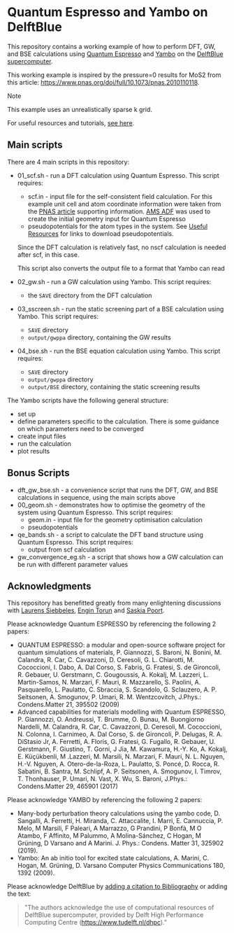 # Quantum Espresso and Yambo on DelftBlue
This repository contains a working example of how to perform DFT, GW, and BSE calculations using [Quantum Espresso](https://www.quantum-espresso.org/) and [Yambo](https://www.yambo-code.eu/) on the [DelftBlue supercomputer](https://doc.dhpc.tudelft.nl/delftblue/).

This working example is inspired by the pressure=0 results for MoS2 from this article: https://www.pnas.org/doi/full/10.1073/pnas.2010110118.

> [!Note]
> This example uses an unrealistically sparse k grid.

For useful resources and tutorials, [see here](./resources.md).

## Main scripts

There are 4 main scripts in this repository:
- 01_scf.sh - run a DFT calculation using Quantum Espresso. This script requires:
  - scf.in - input file for the self-consistent field calculation. For this example unit cell and atom coordinate information were taken from the [PNAS article](https://www.pnas.org/doi/full/10.1073/pnas.2010110118) supporting information. [AMS ADF](https://www.scm.com/product/adf/) was used to create the initial geometry input for Quantum Espresso
  - pseudopotentials for the atom types in the system. See [Useful Resources](./resources.md) for links to download pseudopotentials.
  
  Since the DFT calculation is relatively fast, no nscf calculation is needed after scf, in this case.

  This script also converts the output file to a format that Yambo can read

- 02_gw.sh - run a GW calculation using Yambo. This script requires:
  - the `SAVE` directory from the DFT calculation

- 03_sscreen.sh - run the static screening part of a BSE calculation using Yambo. This script requires:
  - `SAVE` directory
  - `output/gwppa` directory, containing the GW results

- 04_bse.sh - run the BSE equation calculation using Yambo. This script requires:
  - `SAVE` directory
  - `output/gwppa` directory
  - `output/BSE` directory, containing the static screening results

The Yambo scripts have the following general structure:
- set up
- define parameters specific to the calculation. There is some guidance on which parameters need to be converged
- create input files
- run the calculation
- plot results

## Bonus Scripts
- dft_gw_bse.sh - a convenience script that runs the DFT, GW, and BSE calculations in sequence, using the main scripts above
- 00_geom.sh - demonstrates how to optimise the geometry of the system using Quantum Espresso. This script requires:
  - geom.in - input file for the geometry optimisation calculation
  - pseudopotentials
- qe_bands.sh - a script to calculate the DFT band structure using Quantum Espresso. This script requires:
  - output from scf calculation
- gw_convergence_eg.sh - a script that shows how a GW calculation can be run with different parameter values


## Acknowledgments
This repository has benefitted greatly from many enlightening discussions with [Laurens Siebbeles](https://www.tudelft.nl/tnw/over-faculteit/afdelingen/chemical-engineering/principal-investigators/laurens-siebbeles), [Engin Torun](https://orcid.org/0000-0001-9943-3460) and [Saskia Poort](https://www.linkedin.com/in/saskia-p-2a4a09355/).

Please acknowledge Quantum ESPRESSO by referencing the following 2 papers:
* QUANTUM ESPRESSO: a modular and open-source software project for quantum simulations of materials, P. Giannozzi, S. Baroni, N. Bonini, M. Calandra, R. Car, C. Cavazzoni, D. Ceresoli, G. L. Chiarotti, M. Cococcioni, I. Dabo, A. Dal Corso, S. Fabris, G. Fratesi, S. de Gironcoli, R. Gebauer, U. Gerstmann, C. Gougoussis, A. Kokalj, M. Lazzeri, L. Martin-Samos, N. Marzari, F. Mauri, R. Mazzarello, S. Paolini, A. Pasquarello, L. Paulatto, C. Sbraccia, S. Scandolo, G. Sclauzero, A. P. Seitsonen, A. Smogunov, P. Umari, R. M. Wentzcovitch, J.Phys.: Condens.Matter 21, 395502 (2009)
* Advanced capabilities for materials modelling with Quantum ESPRESSO, P. Giannozzi, O. Andreussi, T. Brumme, O. Bunau, M. Buongiorno Nardelli, M. Calandra, R. Car, C. Cavazzoni, D. Ceresoli, M. Cococcioni, N. Colonna, I. Carnimeo, A. Dal Corso, S. de Gironcoli, P. Delugas, R. A. DiStasio Jr, A. Ferretti, A. Floris, G. Fratesi, G. Fugallo, R. Gebauer, U. Gerstmann, F. Giustino, T. Gorni, J Jia, M. Kawamura, H.-Y. Ko, A. Kokalj, E. Küçükbenli, M .Lazzeri, M. Marsili, N. Marzari, F. Mauri, N. L. Nguyen, H.-V. Nguyen, A. Otero-de-la-Roza, L. Paulatto, S. Poncé, D. Rocca, R. Sabatini, B. Santra, M. Schlipf, A. P. Seitsonen, A. Smogunov, I. Timrov, T. Thonhauser, P. Umari, N. Vast, X. Wu, S. Baroni, J.Phys.: Condens.Matter 29, 465901 (2017)

Please acknowledge YAMBO by referencing the following 2 papers:
* Many-body perturbation theory calculations using the yambo code,
D. Sangalli, A. Ferretti, H. Miranda, C. Attaccalite, I. Marri, E. Cannuccia, P. Melo,
M Marsili, F Paleari, A Marrazzo, G Prandini, P Bonfà, M O Atambo, F Affinito,
M Palummo, A Molina-Sánchez, C Hogan, M Grüning, D Varsano and A Marini.
J. Phys.: Condens. Matter 31, 325902 (2019).
* Yambo: An ab initio tool for excited state calculations,
A. Marini, C. Hogan, M. Grüning, D. Varsano
Computer Physics Communications 180, 1392 (2009).

Please acknowledge DelftBlue by [adding a citation to Bibliography](https://doc.dhpc.tudelft.nl/delftblue/Citing-DHPC) or adding the text:
> "The authors acknowledge the use of computational resources of DelftBlue supercomputer, provided by Delft High Performance Computing Centre (https://www.tudelft.nl/dhpc)."
